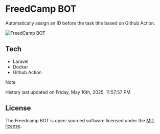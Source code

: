 # FreedCamp BOT

Automatically assign an ID before the task title based on Github Action.

![FreedCamp BOT](https://repository-images.githubusercontent.com/737932867/7d34798b-2680-471c-b089-a78a718d3d6a)

## Tech

- Laravel
- Docker
- Github Action

> [!NOTE]  
> History last updated on Friday, May 16th, 2025, 11:57:57 PM

## License

The Freedcamp BOT is open-sourced software licensed under the [MIT license](https://opensource.org/licenses/MIT).
